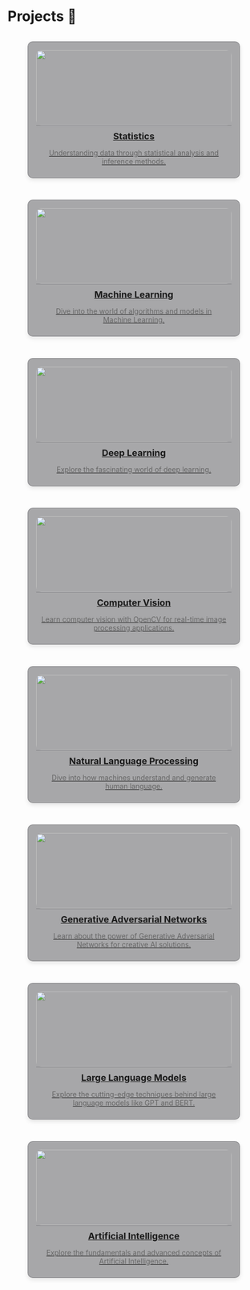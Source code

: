 # Projects 🎉

<div style="display: grid; grid-template-columns: repeat(auto-fit, minmax(300px, 1fr)); gap: 15px;">

<!-- Statistics -->
<figure style="padding: 1rem 1rem 0 1rem; background-color: rgba(39, 39, 43, 0.4); border: 1px solid rgba(76, 76, 82, 0.4); border-radius: 10px; box-shadow: 0 4px 8px rgba(0, 0, 0, 0.1); overflow: hidden; transition: transform 0.2s; display: flex; flex-direction: column; align-items: center;">
  <a href="statistics/" style="width: 100%; display: block;">
    <img src="https://media.istockphoto.com/id/1480239219/photo/an-analyst-uses-a-computer-and-dashboard-for-data-business-analysis-and-data-management.jpg?s=612x612&w=0&k=20&c=URv6HYZ8L3NCQnxT8-ITvInMW7mlsTE6EjnXHaqF-H4=" alt="" style="width: 100%; height: 150px; object-fit: cover; border-radius: 10px;" />
    <figcaption style="padding: 10px; text-align: center; border-top: 1px solid rgba(76, 76, 82, 0.4); border-radius: 0 0 10px 10px;">
      <h3 style="margin: 0; font-size: 18px;">Statistics</h3>
      <p style="font-size: 14px; color: #666;">Understanding data through statistical analysis and inference methods.</p>
    </figcaption>
  </a>
</figure>

<!-- Machine Learning -->
<figure style="padding: 1rem 1rem 0 1rem; background-color: rgba(39, 39, 43, 0.4); border: 1px solid rgba(76, 76, 82, 0.4); border-radius: 10px; box-shadow: 0 4px 8px rgba(0, 0, 0, 0.1); overflow: hidden; transition: transform 0.2s; display: flex; flex-direction: column; align-items: center;">
  <a href="machine-learning/" style="width: 100%; display: block;">
    <img src="https://insideainews.com/wp-content/uploads/2023/08/Machine_Learning_shutterstock_742653250_special.jpg" alt="" style="width: 100%; height: 150px; object-fit: cover; border-radius: 10px;" />
    <figcaption style="padding: 10px; text-align: center; border-top: 1px solid rgba(76, 76, 82, 0.4); border-radius: 0 0 10px 10px;">
      <h3 style="margin: 0; font-size: 18px;">Machine Learning</h3>
      <p style="font-size: 14px; color: #666;">Dive into the world of algorithms and models in Machine Learning.</p>
    </figcaption>
  </a>
</figure>

<!-- Deep Learning -->
<figure style="padding: 1rem 1rem 0 1rem; background-color: rgba(39, 39, 43, 0.4); border: 1px solid rgba(76, 76, 82, 0.4); border-radius: 10px; box-shadow: 0 4px 8px rgba(0, 0, 0, 0.1); overflow: hidden; transition: transform 0.2s; display: flex; flex-direction: column; align-items: center;">
  <a href="deep-learning/" style="width: 100%; display: block;">
    <img src="https://media.istockphoto.com/id/1160013652/photo/deep-learning.jpg?s=612x612&w=0&k=20&c=sVqgIDGaGJ2Q_PbGUjtikK8eHoLCSLEkHBl1IHmA8_g=" alt="" style="width: 100%; height: 150px; object-fit: cover; border-radius: 10px;" />
    <figcaption style="padding: 10px; text-align: center; border-top: 1px solid rgba(76, 76, 82, 0.4); border-radius: 0 0 10px 10px;">
      <h3 style="margin: 0; font-size: 18px;">Deep Learning</h3>
      <p style="font-size: 14px; color: #666;">Explore the fascinating world of deep learning.</p>
    </figcaption>
  </a>
</figure>

<!-- Computer Vision -->
<figure style="padding: 1rem 1rem 0 1rem; background-color: rgba(39, 39, 43, 0.4); border: 1px solid rgba(76, 76, 82, 0.4); border-radius: 10px; box-shadow: 0 4px 8px rgba(0, 0, 0, 0.1); overflow: hidden; transition: transform 0.2s; display: flex; flex-direction: column; align-items: center;">
  <a href="computer-vision/" style="width: 100%; display: block;">
    <img src="https://media.istockphoto.com/id/813581306/photo/face-detection-and-recognition-of-man-computer-vision-and-machine-learning-concept.jpg?s=612x612&w=0&k=20&c=QLrKzya31lUd-GKZOdZt-6jNiHm3lhpwsg_UDWsSKv8=" alt="" style="width: 100%; height: 150px; object-fit: cover; border-radius: 10px;" />
    <figcaption style="padding: 10px; text-align: center; border-top: 1px solid rgba(76, 76, 82, 0.4); border-radius: 0 0 10px 10px;">
      <h3 style="margin: 0; font-size: 18px;">Computer Vision</h3>
      <p style="font-size: 14px; color: #666;">Learn computer vision with OpenCV for real-time image processing applications.</p>
    </figcaption>
  </a>
</figure>

<!-- Natural Language Processing -->
<figure style="padding: 1rem 1rem 0 1rem; background-color: rgba(39, 39, 43, 0.4); border: 1px solid rgba(76, 76, 82, 0.4); border-radius: 10px; box-shadow: 0 4px 8px rgba(0, 0, 0, 0.1); overflow: hidden; transition: transform 0.2s; display: flex; flex-direction: column; align-items: center;">
  <a href="natural-language-processing/" style="width: 100%; display: block;">
    <img src="https://media.istockphoto.com/id/1489039726/photo/customer-service-chatbot.jpg?s=612x612&w=0&k=20&c=fQt9uUBCOkwjkm8G0LNbn883adzdAmdVL-w9lioUylg=" alt="" style="width: 100%; height: 150px; object-fit: cover; border-radius: 10px;" />
    <figcaption style="padding: 10px; text-align: center; border-top: 1px solid rgba(76, 76, 82, 0.4); border-radius: 0 0 10px 10px;">
      <h3 style="margin: 0; font-size: 18px;">Natural Language Processing</h3>
      <p style="font-size: 14px; color: #666;">Dive into how machines understand and generate human language.</p>
    </figcaption>
  </a>
</figure>

<!-- Generative Adversarial Networks -->
<figure style="padding: 1rem 1rem 0 1rem; background-color: rgba(39, 39, 43, 0.4); border: 1px solid rgba(76, 76, 82, 0.4); border-radius: 10px; box-shadow: 0 4px 8px rgba(0, 0, 0, 0.1); overflow: hidden; transition: transform 0.2s; display: flex; flex-direction: column; align-items: center;">
  <a href="generative-adversarial-networks/" style="width: 100%; display: block;">
    <img src="https://encrypted-tbn0.gstatic.com/images?q=tbn:ANd9GcQpcSro9Fadhqz7rnA1FOTaDTFcS7ojLn3sn_W8euOjBiWRIXk3i-E134qPWfTmaSLt_ro&usqp=CAU" alt="" style="width: 100%; height: 150px; object-fit: cover; border-radius: 10px;" />
    <figcaption style="padding: 10px; text-align: center; border-top: 1px solid rgba(76, 76, 82, 0.4); border-radius: 0 0 10px 10px;">
      <h3 style="margin: 0; font-size: 18px;">Generative Adversarial Networks</h3>
      <p style="font-size: 14px; color: #666;">Learn about the power of Generative Adversarial Networks for creative AI solutions.</p>
    </figcaption>
  </a>
</figure>

<!-- Large Language Models -->
<figure style="padding: 1rem 1rem 0 1rem; background-color: rgba(39, 39, 43, 0.4); border: 1px solid rgba(76, 76, 82, 0.4); border-radius: 10px; box-shadow: 0 4px 8px rgba(0, 0, 0, 0.1); overflow: hidden; transition: transform 0.2s; display: flex; flex-direction: column; align-items: center;">
  <a href="large-language-models/" style="width: 100%; display: block;">
    <img src="https://lh7-us.googleusercontent.com/docsz/AD_4nXdY-ptGM-vL-TFdlR8FuBK6LJFL_5POM44yx2-NHSjM40QoljD85tTvOg16kU3T8reMgANx08EP8a3mzsRpHJJ6et6_ksqaWHzAwtqbQAUSnVVjCcJxZqnPK6gLPpI-k8j1Z_79bBEXBxPU7LZqbhntVYp69XaP8gbjUMDKPR2-R-tlTelwZIA?key=NUxh_UJMtMNQPCDOXibPRw" alt="" style="width: 100%; height: 150px; object-fit: cover; border-radius: 10px;" />
    <figcaption style="padding: 10px; text-align: center; border-top: 1px solid rgba(76, 76, 82, 0.4); border-radius: 0 0 10px 10px;">
      <h3 style="margin: 0; font-size: 18px;">Large Language Models</h3>
      <p style="font-size: 14px; color: #666;">Explore the cutting-edge techniques behind large language models like GPT and BERT.</p>
    </figcaption>
  </a>
</figure>

<!-- Artificial Intelligence -->
<figure style="padding: 1rem 1rem 0 1rem; background-color: rgba(39, 39, 43, 0.4); border: 1px solid rgba(76, 76, 82, 0.4); border-radius: 10px; box-shadow: 0 4px 8px rgba(0, 0, 0, 0.1); overflow: hidden; transition: transform 0.2s; display: flex; flex-direction: column; align-items: center;">
  <a href="artificial-intelligence/" style="width: 100%; display: block;">
    <img src="https://t3.ftcdn.net/jpg/07/82/01/84/360_F_782018423_8Y5BkW9uG1zj9vrZRsuai7J1BPcigWOo.jpg" alt="" style="width: 100%; height: 150px; object-fit: cover; border-radius: 10px;" />
    <figcaption style="padding: 10px; text-align: center; border-top: 1px solid rgba(76, 76, 82, 0.4); border-radius: 0 0 10px 10px;">
      <h3 style="margin: 0; font-size: 18px;">Artificial Intelligence</h3>
      <p style="font-size: 14px; color: #666;">Explore the fundamentals and advanced concepts of Artificial Intelligence.</p>
    </figcaption>
  </a>
</figure>

</div>
